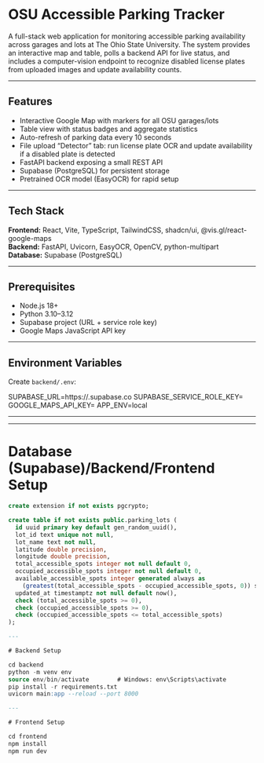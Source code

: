 # OSU Accessible Parking Tracker

A full-stack web application for monitoring accessible parking availability across garages and lots at The Ohio State University. The system provides an interactive map and table, polls a backend API for live status, and includes a computer-vision endpoint to recognize disabled license plates from uploaded images and update availability counts.

---

## Features

- Interactive Google Map with markers for all OSU garages/lots  
- Table view with status badges and aggregate statistics  
- Auto-refresh of parking data every 10 seconds  
- File upload “Detector” tab: run license plate OCR and update availability if a disabled plate is detected  
- FastAPI backend exposing a small REST API  
- Supabase (PostgreSQL) for persistent storage  
- Pretrained OCR model (EasyOCR) for rapid setup  

---

## Tech Stack

**Frontend:** React, Vite, TypeScript, TailwindCSS, shadcn/ui, @vis.gl/react-google-maps  
**Backend:** FastAPI, Uvicorn, EasyOCR, OpenCV, python-multipart  
**Database:** Supabase (PostgreSQL)

---

## Prerequisites

- Node.js 18+
- Python 3.10–3.12
- Supabase project (URL + service role key)
- Google Maps JavaScript API key

---

## Environment Variables

Create `backend/.env`:

SUPABASE_URL=https://<your-project-ref>.supabase.co
SUPABASE_SERVICE_ROLE_KEY=<your-service-role-key>
GOOGLE_MAPS_API_KEY=<your-google-maps-api-key>
APP_ENV=local

---


---

# Database (Supabase)/Backend/Frontend Setup 

```sql
create extension if not exists pgcrypto;

create table if not exists public.parking_lots (
  id uuid primary key default gen_random_uuid(),
  lot_id text unique not null,
  lot_name text not null,
  latitude double precision,
  longitude double precision,
  total_accessible_spots integer not null default 0,
  occupied_accessible_spots integer not null default 0,
  available_accessible_spots integer generated always as
    (greatest(total_accessible_spots - occupied_accessible_spots, 0)) stored,
  updated_at timestamptz not null default now(),
  check (total_accessible_spots >= 0),
  check (occupied_accessible_spots >= 0),
  check (occupied_accessible_spots <= total_accessible_spots)
);

---

# Backend Setup

cd backend
python -m venv env
source env/bin/activate        # Windows: env\Scripts\activate
pip install -r requirements.txt
uvicorn main:app --reload --port 8000

--- 

# Frontend Setup

cd frontend
npm install
npm run dev